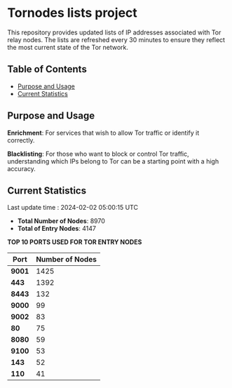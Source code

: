 # Tornodes lists project

This repository provides updated lists of IP addresses associated with Tor relay nodes. The lists are refreshed every 30 minutes to ensure they reflect the most current state of the Tor network.

## Table of Contents

- [Purpose and Usage](#purpose-and-usage)
- [Current Statistics](#current-statistics)


## Purpose and Usage

**Enrichment**: For services that wish to allow Tor traffic or identify it correctly.

**Blacklisting**: For those who want to block or control Tor traffic, understanding which IPs belong to Tor can be a starting point with a high accuracy.

## Current Statistics

Last update time : 2024-02-02 05:00:15 UTC

- **Total Number of Nodes**: 8970
- **Total of Entry Nodes**: 4147

**TOP 10 PORTS USED FOR TOR ENTRY NODES**

| **Port** | **Number of Nodes** |
|------|-----------------|
| **9001**   | 1425  |
| **443**   | 1392  |
| **8443**   | 132  |
| **9000**   | 99  |
| **9002**   | 83  |
| **80**   | 75  |
| **8080**   | 59  |
| **9100**   | 53  |
| **143**   | 52  |
| **110**   | 41  |

